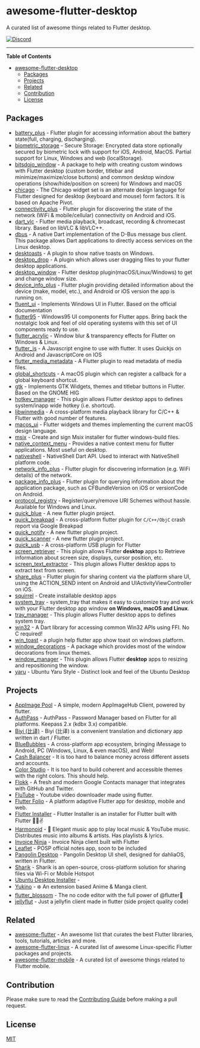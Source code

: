 # awesome-flutter-desktop

A curated list of awesome things related to Flutter desktop.

[![Discord](https://img.shields.io/badge/discord-%237289DA.svg?style=for-the-badge&logo=discord&logoColor=white)](https://discord.gg/vba8W9SF)

---

**Table of Contents**

<!-- START doctoc generated TOC please keep comment here to allow auto update -->
<!-- DON'T EDIT THIS SECTION, INSTEAD RE-RUN doctoc TO UPDATE -->

- [awesome-flutter-desktop](#awesome-flutter-desktop)
  - [Packages](#packages)
  - [Projects](#projects)
  - [Related](#related)
  - [Contribution](#contribution)
  - [License](#license)

<!-- END doctoc generated TOC please keep comment here to allow auto update -->

<!-- AWESOME_LIST_MAKER -->

## Packages
- [battery_plus](https://github.com/fluttercommunity/plus_plugins) - Flutter plugin for accessing information about the battery state(full, charging, discharging).
- [biometric_storage](https://github.com/authpass/biometric_storage) - Secure Storage: Encrypted data store optionally secured by biometric lock with support
for iOS, Android, MacOS. Partial support for Linux, Windows and web (localStorage).
- [bitsdojo_window](https://github.com/bitsdojo/bitsdojo_window) - A package to help with creating custom windows with Flutter desktop (custom border, titlebar and minimize/maximize/close buttons) and common desktop window operations (show/hide/position on screen) for Windows and macOS
- [chicago](https://github.com/tvolkert/chicago) - The Chicago widget set is an alternate design language for Flutter designed for desktop (keyboard and mouse) form factors. It is based on Apache Pivot.
- [connectivity_plus](https://github.com/fluttercommunity/plus_plugins) - Flutter plugin for discovering the state of the network (WiFi & mobile/cellular) connectivity on Android and iOS.
- [dart_vlc](https://github.com/alexmercerind/dart_vlc) - Flutter media playback, broadcast, recording & chromecast library. Based on libVLC & libVLC++.
- [dbus](https://github.com/canonical/dbus.dart) - A native Dart implementation of the D-Bus message bus client. This package allows Dart applications to directly access services on the Linux desktop.
- [desktoasts](https://github.com/alexmercerind/desktoasts) - A plugin to show native toasts on Windows.
- [desktop_drop](https://github.com/MixinNetwork/flutter-plugins) - A plugin which allows user dragging files to your flutter desktop applications.
- [desktop_window](https://github.com/mix1009/desktop_window) - Flutter desktop plugin(macOS/Linux/Windows) to get and change window size.
- [device_info_plus](https://github.com/fluttercommunity/plus_plugins) - Flutter plugin providing detailed information about the device (make, model, etc.), and Android or iOS version the app is running on.
- [fluent_ui](https://github.com/bdlukaa/fluent_ui) - Implements Windows UI in Flutter. Based on the official documentation
- [flutter95](https://github.com/miquelbeltran/flutter95) - Windows95 UI components for Flutter apps. Bring back the nostalgic look and feel of old operating systems with this set of UI components ready to use.
- [flutter_acrylic](https://github.com/alexmercerind/flutter_acrylic) - Window blur & transparency effects for Flutter on Windows & Linux.
- [flutter_js](https://github.com/abner/flutter_js) - A Javascript engine to use with flutter. It uses Quickjs on Android and JavascriptCore on IOS
- [flutter_media_metadata](https://github.com/harmonoid/flutter_media_metadata) - A Flutter plugin to read metadata of media files.
- [global_shortcuts](https://github.com/defuncart/global_shortcuts) - A macOS plugin which can register a callback for a global keyboard shortcut.
- [gtk](https://github.com/prateekmedia/gtk-flutter) - Implements GTK Widgets, themes and titlebar buttons in Flutter. Based on the GNOME HIG
- [hotkey_manager](https://github.com/leanflutter/hotkey_manager) - This plugin allows Flutter desktop apps to defines system/inapp wide hotkey (i.e. shortcut).
- [libwinmedia](https://github.com/harmonoid/libwinmedia) - A cross-platform media playback library for C/C++ & Flutter with good number of features.
- [macos_ui](https://github.com/GroovinChip/macos_ui) - Flutter widgets and themes implementing the current macOS design language.
- [msix](https://github.com/YehudaKremer/msix) - Create and sign Msix installer for flutter windows-build files.
- [native_context_menu](https://github.com/lesnitsky/native_context_menu) - Provides a native context menu for flutter applications. Most useful on desktop.
- [nativeshell](https://github.com/nativeshell/nativeshell) - NativeShell Dart API. Used to interact with NativeShell platform code.
- [network_info_plus](https://github.com/fluttercommunity/plus_plugins) - Flutter plugin for discovering information (e.g. WiFi details) of the network.
- [package_info_plus](https://github.com/fluttercommunity/plus_plugins) - Flutter plugin for querying information about the application package, such as CFBundleVersion on iOS or versionCode on Android.
- [protocol_registry](https://github.com/zyrouge/dart_protocol_registry) - Register/query/remove URI Schemes without hassle. Available for Windows and Linux.
- [quick_blue](https://github.com/woodemi/quick_blue) - A new flutter plugin project.
- [quick_breakpad](https://github.com/woodemi/quick_breakpad) - A cross-platform flutter plugin for `C/C++/ObjC` crash report via Google Breakpad
- [quick_notify](https://github.com/woodemi/quick_notify) - A new flutter plugin project.
- [quick_scanner](https://github.com/woodemi/quick_scanner) - A new flutter plugin project.
- [quick_usb](https://github.com/woodemi/quick_usb) - A cross-platform USB plugin for Flutter
- [screen_retriever](https://github.com/leanflutter/screen_retriever) - This plugin allows Flutter **desktop** apps to Retrieve information about screen size, displays, cursor position, etc.
- [screen_text_extractor](https://github.com/leanflutter/screen_text_extractor) - This plugin allows Flutter desktop apps to extract text from screen.
- [share_plus](https://github.com/fluttercommunity/plus_plugins) - Flutter plugin for sharing content via the platform share UI, using the ACTION_SEND intent on Android and UIActivityViewController on iOS.
- [squirrel](https://github.com/anaisbetts/squirrel-flutter) - Create installable desktop apps
- [system_tray](https://github.com/antler119/system_tray) - system_tray that makes it easy to customize tray and work with your Flutter desktop app window **on Windows, macOS and Linux**.
- [tray_manager](https://github.com/leanflutter/tray_manager) - This plugin allows Flutter desktop apps to defines system tray.
- [win32](https://github.com/timsneath/win32) - A Dart library for accessing common Win32 APIs using FFI. No C required!
- [win_toast](https://github.com/MixinNetwork/flutter-plugins) - a plugin help flutter app show toast on windows platform.
- [window_decorations](https://github.com/prateekmedia/window_decorations) - A package which provides most of the window decorations from linux themes.
- [window_manager](https://github.com/leanflutter/window_manager) - This plugin allows Flutter **desktop** apps to resizing and repositioning the window.
- [yaru](https://github.com/ubuntu/yaru.dart) - Ubuntu Yaru Style - Distinct look and feel of the Ubuntu Desktop

## Projects
- [AppImage Pool](https://github.com/prateekmedia/appimagepool) - A simple, modern AppImageHub Client, powered by flutter.
- [AuthPass](https://github.com/authpass/authpass) - AuthPass - Password Manager based on Flutter for all platforms. Keepass 2.x (kdbx 3.x) compatible.
- [Biyi (比译)](https://github.com/biyidev/biyi_app) - Biyi (比译) is a convenient translation and dictionary app written in dart / Flutter.
- [BlueBubbles](https://github.com/BlueBubblesApp/bluebubbles-app) - A cross-platform app ecosystem, bringing iMessage to Android, PC (Windows, Linux, & even macOS), and Web!
- [Cash Balancer](https://github.com/bernaferrari/CashBalancer) - It is too hard to balance money across different assets and accounts.
- [Color Studio](https://github.com/bernaferrari/color-studio) - It is too hard to build coherent and accessible themes with the right colors. This should help.
- [Flokk](https://github.com/gskinnerTeam/flokk) - A fresh and modern Google Contacts manager that integrates with GitHub and Twitter.
- [FluTube](https://github.com/prateekmedia/flutube) - Youtube video downloader made using flutter.
- [Flutter Folio](https://github.com/gskinnerTeam/flutter-folio) - A platform adaptive Flutter app for desktop, mobile and web.
- [Flutter Installer](https://github.com/YazeedAlKhalaf/Flutter_Installer) - Flutter Installer is an installer for Flutter built with Flutter 💙😎✌
- [Harmonoid](https://github.com/harmonoid/harmonoid) - 🎵 Elegant music app to play local music & YouTube music. Distributes music into albums & artists. Has playlists & lyrics.
- [Invoice Ninja](https://github.com/invoiceninja/admin-portal) - Invoice Ninja client built with Flutter
- [Leaflet](https://github.com/PotatoProject/Leaflet) - POSP official notes app, soon to be included
- [Pangolin Desktop](https://github.com/dahliaOS/pangolin_desktop) - Pangolin Desktop UI shell, designed for dahliaOS, written in Flutter.
- [Sharik](https://github.com/marchellodev/sharik) - Sharik is an open-source, cross-platform solution for sharing files via Wi-Fi or Mobile Hotspot
- [Ubuntu Desktop Installer](https://github.com/canonical/ubuntu-desktop-installer) - 
- [Yukino](https://github.com/yukino-app/yukino) - ❄️ An extension based Anime & Manga client.
- [flutter_blossom](https://github.com/flutter-blossom/flutter_blossom) - The no code editor with the full power of @flutter🌸
- [jellyflut](https://github.com/Thomas-Sohier/jellyflut) - Just a jellyfin client made in flutter (side project quality code)

## Related
- [awesome-flutter](https://github.com/Solido/awesome-flutter) - An awesome list that curates the best Flutter libraries, tools, tutorials, articles and more.
- [awesome-flutter-linux](https://github.com/jpnurmi/awesome-flutter-linux) - A curated list of awesome Linux-specific Flutter packages and projects.
- [awesome-flutter-mobile](https://github.com/leanflutter/awesome-flutter-mobile) - A curated list of awesome things related to Flutter mobile.


<!-- AWESOME_LIST_MAKER -->

## Contribution

Please make sure to read the [Contributing Guide](./CONTRIBUTING.md) before making a pull request.

## License

[MIT](./LICENSE)
